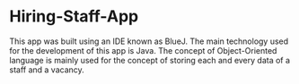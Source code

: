 # Hiring-Staff-App
This app was built using an IDE known as BlueJ. The main technology used for the development of this app is Java. The concept of Object-Oriented language is mainly used for the concept of storing each and every data of a staff and a vacancy.
